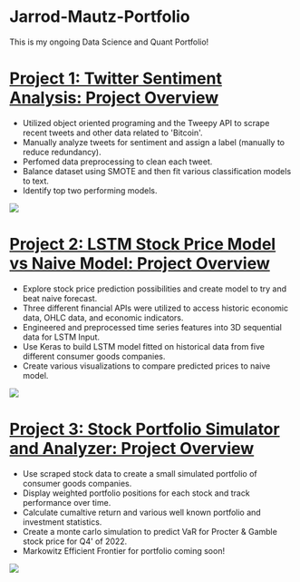 # Jarrod-Mautz-Portfolio
This is my ongoing Data Science and Quant Portfolio!

# [Project 1: Twitter Sentiment Analysis: Project Overview](https://github.com/jarrod7800/Twitter-Sentiment-Analysis/blob/main/Twitter_Sentiment_Analysis/sentiment_models.ipynb)
- Utilized object oriented programing and the Tweepy API to scrape recent tweets and other data related to 'Bitcoin'.
- Manually analyze tweets for sentiment and assign a label (manually to reduce redundancy).
- Perfomed data preprocessing to clean each tweet. 
- Balance dataset using SMOTE and then fit various classification models to text.
- Identify top two performing models.

![](roc_sentiment.png)

# [Project 2: LSTM Stock Price Model vs Naive Model: Project Overview](https://github.com/jarrod7800/Stock-Projects/blob/master/Stock%20LSTM/Stock_Prediction_LSTM.ipynb)
- Explore stock price prediction possibilities and create model to try and beat naive forecast.
- Three different financial APIs were utilized to access historic economic data, OHLC data, and economic indicators.
- Engineered and preprocessed time series features into 3D sequential data for LSTM Input.
- Use Keras to build LSTM model fitted on historical data from five different consumer goods companies. 
- Create various visualizations to compare predicted prices to naive model.

![](LSTM_model.png)

# [Project 3: Stock Portfolio Simulator and Analyzer: Project Overview](https://github.com/jarrod7800/Stock-Projects/blob/master/Stock%20Portfolio/PortfolioCreation_andFinancialStatistics.ipynb)
- Use scraped stock data to create a small simulated portfolio of consumer goods companies.
- Display weighted portfolio positions for each stock and track performance over time.
- Calculate cumaltive return and various well known portfolio and investment statistics.
- Create a monte carlo simulation to predict VaR for Procter & Gamble stock price for Q4' of 2022.
- Markowitz Efficient Frontier for portfolio coming soon!

![](portfolio.png)
